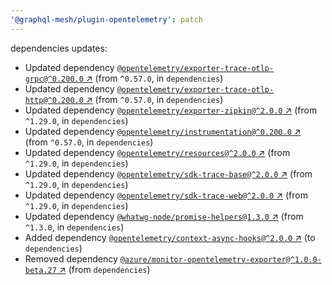 ```yaml
---
'@graphql-mesh/plugin-opentelemetry': patch
---
```


dependencies updates: 

- Updated dependency [`@opentelemetry/exporter-trace-otlp-grpc@^0.200.0` ↗︎](https://www.npmjs.com/package/@opentelemetry/exporter-trace-otlp-grpc/v/0.200.0) (from `^0.57.0`, in `dependencies`)
- Updated dependency [`@opentelemetry/exporter-trace-otlp-http@^0.200.0` ↗︎](https://www.npmjs.com/package/@opentelemetry/exporter-trace-otlp-http/v/0.200.0) (from `^0.57.0`, in `dependencies`)
- Updated dependency [`@opentelemetry/exporter-zipkin@^2.0.0` ↗︎](https://www.npmjs.com/package/@opentelemetry/exporter-zipkin/v/2.0.0) (from `^1.29.0`, in `dependencies`)
- Updated dependency [`@opentelemetry/instrumentation@^0.200.0` ↗︎](https://www.npmjs.com/package/@opentelemetry/instrumentation/v/0.200.0) (from `^0.57.0`, in `dependencies`)
- Updated dependency [`@opentelemetry/resources@^2.0.0` ↗︎](https://www.npmjs.com/package/@opentelemetry/resources/v/2.0.0) (from `^1.29.0`, in `dependencies`)
- Updated dependency [`@opentelemetry/sdk-trace-base@^2.0.0` ↗︎](https://www.npmjs.com/package/@opentelemetry/sdk-trace-base/v/2.0.0) (from `^1.29.0`, in `dependencies`)
- Updated dependency [`@opentelemetry/sdk-trace-web@^2.0.0` ↗︎](https://www.npmjs.com/package/@opentelemetry/sdk-trace-web/v/2.0.0) (from `^1.29.0`, in `dependencies`)
- Updated dependency [`@whatwg-node/promise-helpers@1.3.0` ↗︎](https://www.npmjs.com/package/@whatwg-node/promise-helpers/v/1.3.0) (from `^1.3.0`, in `dependencies`)
- Added dependency [`@opentelemetry/context-async-hooks@^2.0.0` ↗︎](https://www.npmjs.com/package/@opentelemetry/context-async-hooks/v/2.0.0) (to `dependencies`)
- Removed dependency [`@azure/monitor-opentelemetry-exporter@^1.0.0-beta.27` ↗︎](https://www.npmjs.com/package/@azure/monitor-opentelemetry-exporter/v/1.0.0) (from `dependencies`)
